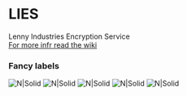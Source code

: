 # LIES<br/>
Lenny Industries Encryption Service</br>
[For more infr read the wiki](https://github.com/LennyIndustries/LIES/wiki)
### Fancy labels<br/>
![N|Solid](https://img.shields.io/github/last-commit/LennyIndustries/LIES) ![N|Solid](https://img.shields.io/github/repo-size/LennyIndustries/LIES) ![N|Solid](https://img.shields.io/tokei/lines/github/LennyIndustries/LIES) ![N|Solid](https://img.shields.io/github/issues/LennyIndustries/LIES) ![N|Solid](https://img.shields.io/github/issues-pr/LennyIndustries/LIES)
